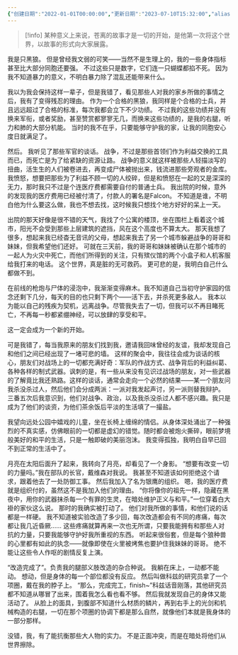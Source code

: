 ```yaml
---
{"创建日期":"2022-01-01T00:00:00","更新日期":"2023-07-10T15:32:00","aliases":["苍离的故事"],"tags":["苍离"],"dg-publish":true,"permalink":"/01-主线故事/零/","dgPassFrontmatter":true,"noteIcon":"\\！Read Me！\\others\\data\\svg","created":"2024-11-22T09:07:02.000+08:00","updated":"2024-11-23T17:54:31.609+08:00"}
---
```



> [!info]
> 某种意义上来说，苍离的故事才是一切的开始，是他第一次将这个世界，以故事的形式向大家展露。

我是只黑狼。
但是曾经我文弱的可笑——当然不是生理上的，我的一些身体指标甚至比大部分同胞还要强。
不过这些只是数字，它们连一只蝴蝶都掐不死。
因为我不知道暴力的意义，不明白暴力除了混乱还能带来什么。

我以为我会保持这样一辈子，但是我错了，看见那些人对我的家乡所做的事情之后，我有了变得残忍的理由。
作为一个合格的黑狼，我同样是个合格的士兵，并且远远超过了合格的标准，每次我都会立下不少功绩。
不过我的这些功绩并没有换来军衔，或者奖励，甚至赞赏都寥寥无几，而换来这些功绩的，是我的右腿，听力和肺的大部分机能。
当时的我不在乎，只要能够守护我的家，让我的同胞安心度日就满足了。

然后。
我听见了那些军官的谈话。
战争，不过是那些首领们作为利益交换的工具而已，而死亡是为了给紧缺的资源让路。
战争的意义就这样被那些人轻描淡写的扭曲，活生生的人们被卷进去，再变成尸体被抛出来，钱流进那些旁观者的金库。
我愤怒，想要把那些为了利益不顾一切的人绞碎，但是和愤怒在一起的又是深深的无力，那时我只不过是个连医疗费都需要自付的普通士兵。
我出院的时候，意外的发现我的医疗费用已经被付清了，付款人的署名是Falcon。
不知道是谁，不明白他为什么要这么做，我也不想去找，这时候我只想找个地方好好的呆上一天。

出院的那天好像是很不错的天气，我找了个公寓的楼顶，坐在围栏上看着这个城市，阳光不会受到那些上层建筑的遮挡，风在这个高度也不算太大。
那天我想了很多，想起来我已经杳无音讯的父母，想起来我去了另一个城市躲避战争的哥哥和妹妹，但我希望他们还好。
可就在三天前，我的哥哥和妹妹被确认在那个城市的一起人为火灾中死亡，而他们所得到的关注，只有殡仪馆的两个小盒子和人机客服给我打来的电话。
这个世界，真是脏的无可救药。
更可悲的是，我明白自己什么都做不到。

在前线的枪炮与尸体的浸泡中，我渐渐变得麻木。我不知道自己当初守护家园的信念还剩下几分，每天的目的也只剩下两个——活下去，并杀死更多敌人。
我本以为能以自己的残疾为契机，远离战争。尽管我失去了一切，但我可以不再目睹死亡，不再每一秒都紧绷神经，可以放肆的享受和平。

这一定会成为一个新的开始。

可是我错了，每当我原来的朋友们找到我，邀请我回味曾经的友谊，我却发现自己和他们之间已经出现了一堵可悲的墙。
这样的聚会中，我往往会成为谈话的核心，朋友们对战场上的一切都充满好奇：军队的作战方式、战争背后的利益纠葛、各种各样的制式武器。讽刺的是，有一些从来没有见识过战场的朋友，对一些武器的了解竟比我还熟路。这样的谈话，通常会走向一个必然的结果——某一个朋友问我杀没杀过人，然后他们会分成两派：一派对我发起声讨，另一派则替我辩护。
三番五次后我意识到，他们对战争、政治，以及我杀没杀过人都不感兴趣。我只是成为了他们的谈资，为他们茶余饭后平淡的生活填了一撮盐。

我望向远处公园中嬉戏的儿童，坐在长椅上缠绵的情侣。从身体深处涌出了一种强烈的不真实感，仿佛眼前的一切都是虚幻的错觉。随时都会被炮火撕碎，眼前梦境般美好的和平的生活，只是一触即破的美丽泡沫。
我变得孤独，我明白自早已回不到正常的生活中了。

月亮在太阳后面升了起来，我转向了月亮，却看见了一个身影。
“想要有改变一切的力量吗。”我在部队的长官，戴维森对我说。
我甚至不知道该如何拒绝这个请求，跟着他去了一处防御工事。
然后我加入了名为银鹰的组织。
嗯，我的医疗费就是组织付的，虽然这不是我加入他们的理由。
“你将像你的祖先一样，隐藏在黑夜中，用你的武器抹杀每一个有罪的生灵，在暗处维护正义与和平。”一位穿着白大褂的家伙这么说。
那时的我确实被打动了。
他们对我所做的事情，和他们说的话都是一样硬。
我不知道被实验改造了多少回，每次改造都会有不同的疼痛，每次都让我几近昏厥……
这些疼痛就算再来一次也无所谓，只要我能拥有和那些人对抗的力量，只要我能够守护好我所重视的东西。
听起来很俗套，但是每个狼种兽的心里都有如此的执念——就像即使在火里被烤焦也要护住我妹妹的哥哥。
绝不能让这些令人作呕的剧情反复上演。

“改造完成了”。负责我的腿部义肢改造的杂合种说。
我躺在床上，一动都不能动。
想动，但是身体的每一个部位都没有反应。
然后叫做科兹的研究员拿了一个项圈，戴在我的脖子上。
“那么，完成完工，finish~”科兹话音刚落，其他研究员都不知道从哪冒了出来，围着我怎么看也看不够。
然后我就发现自己的身体又能活动了。
从脸上的面具，到腹部不知道什么材质的鳞片，再到右手上的光剑和机械构造的右腿，一切在那个项圈的协调下都是那么自然，就像他们本就是我身体的一部分那样。

没错，我，有了能抗衡那些大人物的实力。
不是正面冲突，而是在暗处将他们从世界擦除。